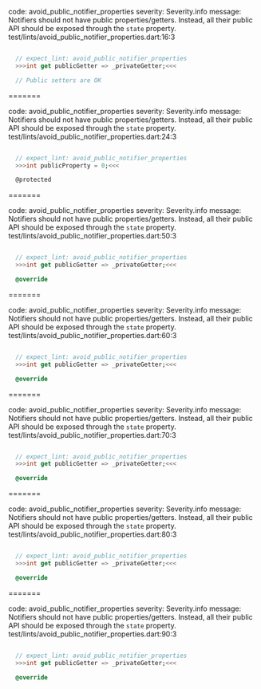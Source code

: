 code: avoid_public_notifier_properties
severity: Severity.info
message: Notifiers should not have public properties/getters. Instead, all their public API should be exposed through the `state` property.
test/lints/avoid_public_notifier_properties.dart:16:3

```dart

  // expect_lint: avoid_public_notifier_properties
  >>>int get publicGetter => _privateGetter;<<<

  // Public setters are OK
```

=======

code: avoid_public_notifier_properties
severity: Severity.info
message: Notifiers should not have public properties/getters. Instead, all their public API should be exposed through the `state` property.
test/lints/avoid_public_notifier_properties.dart:24:3

```dart

  // expect_lint: avoid_public_notifier_properties
  >>>int publicProperty = 0;<<<

  @protected
```

=======

code: avoid_public_notifier_properties
severity: Severity.info
message: Notifiers should not have public properties/getters. Instead, all their public API should be exposed through the `state` property.
test/lints/avoid_public_notifier_properties.dart:50:3

```dart

  // expect_lint: avoid_public_notifier_properties
  >>>int get publicGetter => _privateGetter;<<<

  @override
```

=======

code: avoid_public_notifier_properties
severity: Severity.info
message: Notifiers should not have public properties/getters. Instead, all their public API should be exposed through the `state` property.
test/lints/avoid_public_notifier_properties.dart:60:3

```dart

  // expect_lint: avoid_public_notifier_properties
  >>>int get publicGetter => _privateGetter;<<<

  @override
```

=======

code: avoid_public_notifier_properties
severity: Severity.info
message: Notifiers should not have public properties/getters. Instead, all their public API should be exposed through the `state` property.
test/lints/avoid_public_notifier_properties.dart:70:3

```dart

  // expect_lint: avoid_public_notifier_properties
  >>>int get publicGetter => _privateGetter;<<<

  @override
```

=======

code: avoid_public_notifier_properties
severity: Severity.info
message: Notifiers should not have public properties/getters. Instead, all their public API should be exposed through the `state` property.
test/lints/avoid_public_notifier_properties.dart:80:3

```dart

  // expect_lint: avoid_public_notifier_properties
  >>>int get publicGetter => _privateGetter;<<<

  @override
```

=======

code: avoid_public_notifier_properties
severity: Severity.info
message: Notifiers should not have public properties/getters. Instead, all their public API should be exposed through the `state` property.
test/lints/avoid_public_notifier_properties.dart:90:3

```dart

  // expect_lint: avoid_public_notifier_properties
  >>>int get publicGetter => _privateGetter;<<<

  @override
```
